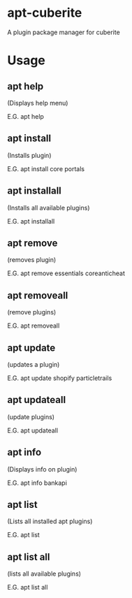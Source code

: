 # apt-cuberite
A plugin package manager for cuberite

# Usage


## apt help
(Displays help menu)

E.G.
apt help


## apt install
(Installs plugin)

E.G.
apt install core portals

## apt installall
(Installs all available plugins)

E.G.
apt installall


## apt remove
(removes plugin)

E.G.
apt remove essentials coreanticheat

## apt removeall
(remove plugins)

E.G.
apt removeall


## apt update
(updates a plugin)

E.G.
apt update shopify particletrails

## apt updateall
(update plugins)

E.G.
apt updateall


## apt info
(Displays info on plugin)

E.G.
apt info bankapi


## apt list
(Lists all installed apt plugins)

E.G.
apt list


## apt list all
(lists all available plugins)

E.G.
apt list all
